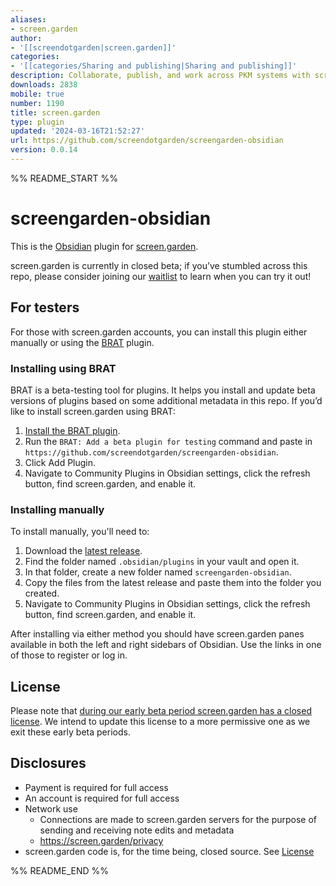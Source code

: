 ```yaml
---
aliases:
- screen.garden
author:
- '[[screendotgarden|screen.garden]]'
categories:
- '[[categories/Sharing and publishing|Sharing and publishing]]'
description: Collaborate, publish, and work across PKM systems with screen.garden.
downloads: 2838
mobile: true
number: 1190
title: screen.garden
type: plugin
updated: '2024-03-16T21:52:27'
url: https://github.com/screendotgarden/screengarden-obsidian
version: 0.0.14
---
```


%% README_START %%

# screengarden-obsidian

This is the [Obsidian](https://obsidian.md) plugin for [screen.garden](https://screen.garden).

screen.garden is currently in closed beta; if you’ve stumbled across this repo, please consider joining our [waitlist](https://screen.garden/users/waitlist) to learn when you can try it out!

## For testers

For those with screen.garden accounts, you can install this plugin either manually or using the [BRAT](https://github.com/TfTHacker/obsidian42-brat) plugin.

### Installing using BRAT

BRAT is a beta-testing tool for plugins. It helps you install and update beta versions of plugins based on some additional metadata in this repo. If you’d like to install screen.garden using BRAT:

1. [Install the BRAT plugin](obsidian://show-plugin?id=obsidian42-brat).
2. Run the `BRAT: Add a beta plugin for testing` command and paste in `https://github.com/screendotgarden/screengarden-obsidian`.
3. Click Add Plugin.
4. Navigate to Community Plugins in Obsidian settings, click the refresh button, find screen.garden, and enable it.

### Installing manually

To install manually, you'll need to:

1. Download the [latest release](https://github.com/screendotgarden/screengarden-obsidian/releases).
2. Find the folder named `.obsidian/plugins` in your vault and open it.
3. In that folder, create a new folder named `screengarden-obsidian`.
4. Copy the files from the latest release and paste them into the folder you created.
5. Navigate to Community Plugins in Obsidian settings, click the refresh button, find screen.garden, and enable it.

After installing via either method you should have screen.garden panes available in both the left and right sidebars of Obsidian. Use the links in one of those to register or log in.

## License

Please note that [during our early beta period screen.garden has a closed license](./LICENSE.md). We intend to update this license to a more permissive one as we exit these early beta periods.

## Disclosures

- Payment is required for full access
- An account is required for full access
- Network use
  - Connections are made to screen.garden servers for the purpose of sending and receiving note edits and metadata
  - https://screen.garden/privacy
- screen.garden code is, for the time being, closed source. See [License](#license)


%% README_END %%